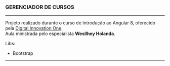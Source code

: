 ### GERENCIADOR DE CURSOS


---


Projeto realizado durante o curso de Introdução ao Angular 8, oferecido pela [Digital Innovation One](https://web.digitalinnovation.one).  
Aula ministrada pelo especialista **Wesllhey Holanda**.

Libs:
- Bootstrap

---